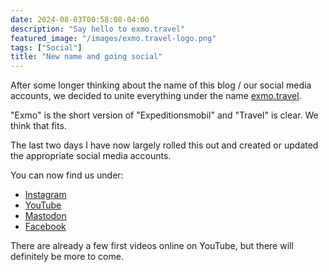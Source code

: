 ```yaml
---
date: 2024-08-03T00:58:08-04:00
description: "Say hello to exmo.travel"
featured_image: "/images/exmo.travel-logo.png"
tags: ["Social"]
title: "New name and going social"
---
```


After some longer thinking about the name of this blog / our social media accounts, we decided to unite everything under the name [exmo.travel](https://exmo.travel).

"Exmo" is the short version of "Expeditionsmobil" and "Travel" is clear. We think that fits.

The last two days I have now largely rolled this out and created or updated the appropriate social media accounts.

You can now find us under:

* [Instagram](https://www.instagram.com/exmo.travel)
* [YouTube ](https://www.youtube.com/@exmo-travel)
* [Mastodon](https://mastodon.cloud/@exmotravel)
* [Facebook](https://www.facebook.com/exmo.travel)

There are already a few first videos online on YouTube, but there will definitely be more to come.